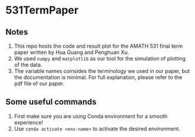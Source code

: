# 531TermPaper

## Notes
1. This repo hosts the code and result plot for the AMATH 531 final term paper written by Hua Guang and Penghuan Xu.
2. We used `numpy` and `matplotlib` as our tool for the simulation of plotting of the data.
3. The variable names coinsides the terminology we used in our paper, but the documentation is minimal. For full explanation, please refer to the pdf file of our paper.

## Some useful commands
1. First make sure you are using Conda environment for a smooth experience!
2. Use `conda activate <env-name>` to activate the desired environment.
